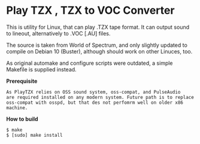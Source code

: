 # Play TZX , TZX to VOC Converter

This is utility for Linux, that can play .TZX tape format. It can output sound to lineout, alternatively to .VOC [.AU] files.

The source is taken from World of Spectrum, and only slightly updated to compile on Debian 10 (Buster), although should work on other Linuces, too.

As original automake and configure scripts were outdated, a simple Makefile is supplied instead.


**Prerequisite**

	As PlayTZX relies on OSS sound system, oss-compat, and PulseAudio
	are required installed on any modern system. Future path is to replace
	oss-compat with osspd, but that des not perfomrm well on older x86 machine.


**How to build**

	$ make
	$ [sudo] make install
